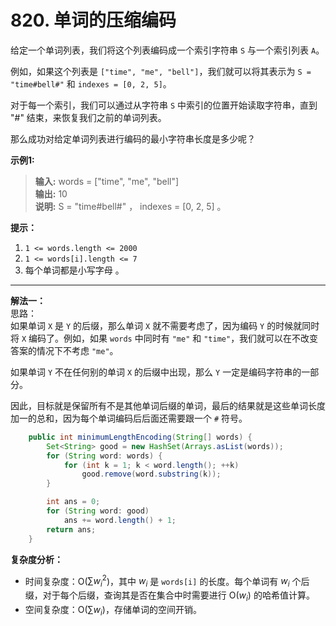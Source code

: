 # 820. 单词的压缩编码

给定一个单词列表，我们将这个列表编码成一个索引字符串 `S` 与一个索引列表 `A`。

例如，如果这个列表是 `["time", "me", "bell"]`，我们就可以将其表示为 `S = "time#bell#"` 和 `indexes = [0, 2, 5]`。  

对于每一个索引，我们可以通过从字符串 `S` 中索引的位置开始读取字符串，直到 "#" 结束，来恢复我们之前的单词列表。  

那么成功对给定单词列表进行编码的最小字符串长度是多少呢？

**示例1:**  
>**输入:** words = ["time", "me", "bell"]  
**输出:** 10  
**说明:** S = "time#bell#" ， indexes = [0, 2, 5] 。

**提示：**

1. `1 <= words.length <= 2000`
2. `1 <= words[i].length <= 7`
3. 每个单词都是小写字母 。

---

**解法一：**  
思路：  
如果单词 `X` 是 `Y` 的后缀，那么单词 `X` 就不需要考虑了，因为编码 `Y` 的时候就同时将 `X` 编码了。例如，如果 `words` 中同时有 `"me"` 和 `"time"`，我们就可以在不改变答案的情况下不考虑 `"me"`。  

如果单词 `Y`  不在任何别的单词 `X` 的后缀中出现，那么 `Y` 一定是编码字符串的一部分。  

因此，目标就是保留所有不是其他单词后缀的单词，最后的结果就是这些单词长度加一的总和，因为每个单词编码后后面还需要跟一个 `#` 符号。  

```Java
    public int minimumLengthEncoding(String[] words) {
        Set<String> good = new HashSet(Arrays.asList(words));
        for (String word: words) {
            for (int k = 1; k < word.length(); ++k)
                good.remove(word.substring(k));
        }

        int ans = 0;
        for (String word: good)
            ans += word.length() + 1;
        return ans;
    }
```

**复杂度分析：**

* 时间复杂度：O($\sum w_i^2$)，其中 $w_i$ 是 `words[i]` 的长度。每个单词有 $w_i$ 个后缀，对于每个后缀，查询其是否在集合中时需要进行 O($w_i$) 的哈希值计算。  
* 空间复杂度：O($\sum w_i$)，存储单词的空间开销。
